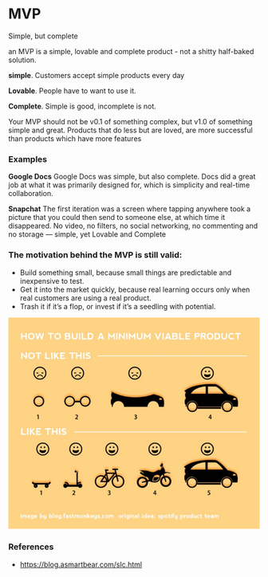# MVP
Simple, but complete

an MVP is a simple, lovable and complete product - not a shitty half-baked solution.

**simple**. Customers accept simple products every day

**Lovable**. People have to want to use it.

**Complete**. Simple is good, incomplete is not.

Your MVP should not be v0.1 of something complex, but v1.0 of something simple and great. Products that do less but are loved, are more successful than products which have more features

### Examples
**Google Docs**
Google Docs was simple, but also complete. Docs did a great job at what it was primarily designed for, which is simplicity and real-time collaboration.

**Snapchat**
The first iteration was a screen where tapping anywhere took a picture that you could then send to someone else, at which time it disappeared. No video, no filters, no social networking, no commenting and no storage — simple, yet Lovable and Complete


### The motivation behind the MVP is still valid:
- Build something small, because small things are predictable and inexpensive to test.
- Get it into the market quickly, because real learning occurs only when real customers are using a real product.
- Trash it if it’s a flop, or invest if it’s a seedling with potential.

![Spotify’s MVP approach](/assets/spotify_mvp.tiff)

### References
* https://blog.asmartbear.com/slc.html